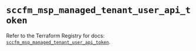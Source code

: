 # `sccfm_msp_managed_tenant_user_api_token`

Refer to the Terraform Registry for docs: [`sccfm_msp_managed_tenant_user_api_token`](https://registry.terraform.io/providers/ciscodevnet/sccfm/0.2.5/docs/resources/msp_managed_tenant_user_api_token).
